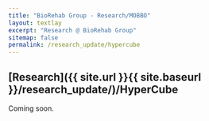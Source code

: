 ```yaml
---
title: "BioRehab Group - Research/MOBBO"
layout: textlay
excerpt: "Research @ BioRehab Group"
sitemap: false
permalink: /research_update/hypercube
---
```


## [Research]({{ site.url }}{{ site.baseurl }}/research_update/)/HyperCube

Coming soon.
